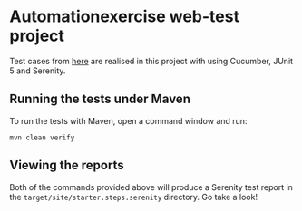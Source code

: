 # Automationexercise web-test project

Test cases from [here](https://automationexercise.com/test_cases) are realised in this project with using Cucumber, JUnit 5 and Serenity. 

## Running the tests under Maven

To run the tests with Maven, open a command window and run:

    mvn clean verify

## Viewing the reports

Both of the commands provided above will produce a Serenity test report in the `target/site/starter.steps.serenity` directory. Go take a look!
